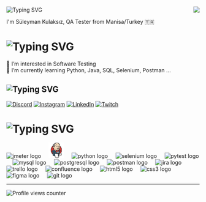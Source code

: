 


###

<img align="right" height="250" src="https://media.giphy.com/media/v1.Y2lkPTc5MGI3NjExbDNnOGZ0cXM1cHZ0dnZxNTluZHY3eDBwczYwemV2ZzFlOWNzZDBocCZlcD12MV9pbnRlcm5hbF9naWZfYnlfaWQmY3Q9Zw/3oEjHQn7PBRvy9A5mE/giphy.gif"  />

###
<img src="https://readme-typing-svg.demolab.com?font=Boogaloo&size=30&pause=1000&color=0AB124&random=false&width=435&lines=%F0%9F%91%8BHey+there" alt="Typing SVG" /></a>
<p align="left">I'm Süleyman Kulaksız, QA Tester from Manisa/Turkey 🇹🇷</p>

###
# <img src="https://readme-typing-svg.demolab.com?font=Boogaloo&size=30&pause=1000&color=0AB124&background=FF567F00&random=false&width=435&lines=%F0%9F%92%AB+About+Me%3A" alt="Typing SVG" /></a>
<p align="left">👀 I’m interested in Software Testing<br>🌱 I’m currently learning Python, Java, SQL, Selenium, Postman ...</p>

###



## <img src="https://readme-typing-svg.demolab.com?font=Boogaloo&size=30&pause=1000&color=0AB124&background=FF567F00&random=false&width=435&lines=%F0%9F%8C%90+Socials%3A" alt="Typing SVG" /></a>
[![Discord](https://img.shields.io/badge/Discord-%237289DA.svg?logo=discord&logoColor=white)](https://discord.gg/slymnn1) [![Instagram](https://img.shields.io/badge/Instagram-%23E4405F.svg?logo=Instagram&logoColor=white)](https://instagram.com/slyymn1) [![LinkedIn](https://img.shields.io/badge/LinkedIn-%230077B5.svg?logo=linkedin&logoColor=white)](https://linkedin.com/in/suleymankulaksiz) [![Twitch](https://img.shields.io/badge/Twitch-%239146FF.svg?logo=Twitch&logoColor=white)](https://twitch.tv/xaviersk_) 

# <img src="https://readme-typing-svg.demolab.com?font=Boogaloo&size=30&pause=1000&color=0AB124&background=FF567F00&random=false&width=435&lines=%F0%9F%92%BB+Tech+Stack%3A" alt="Typing SVG" /></a>

<div align="left">
  <img src="https://jmeter.apache.org/images/logo.svg" height="40" alt="jmeter logo"  />
  <img width="12" />
  <img src="https://raw.githubusercontent.com/teamedwardforever/Readme-Generator/71f25dd8b98329b168142a6b782a107b75eab178/svg/Skills/Devops/jenkins-icon.svg" height="40" alt="jenkins logo"  />
  <img width="12" />
  <img src="https://cdn.jsdelivr.net/gh/devicons/devicon/icons/python/python-original.svg" height="40" alt="python logo"  />
  <img width="12" />
  <img src="https://cdn.jsdelivr.net/gh/devicons/devicon/icons/selenium/selenium-original.svg" height="40" alt="selenium logo"  />
  <img width="12" />
  <img src="https://cdn.jsdelivr.net/gh/devicons/devicon/icons/pytest/pytest-original.svg" height="40" alt="pytest logo"  />
  <img width="12" />
  <img src="https://cdn.jsdelivr.net/gh/devicons/devicon/icons/mysql/mysql-original.svg" height="40" alt="mysql logo"  />
  <img width="12" />
  <img src="https://cdn.jsdelivr.net/gh/devicons/devicon/icons/postgresql/postgresql-original.svg" height="40" alt="postgresql logo"  />
  <img width="12" />
  <img src="https://cdn.simpleicons.org/postman/FF6C37" height="40" alt="postman logo"  />
  <img width="12" />
  <img src="https://cdn.simpleicons.org/jira/0052CC" height="40" alt="jira logo"  />
  <img width="12" />
  <img src="https://cdn.simpleicons.org/trello/0052CC" height="40" alt="trello logo"  />
  <img width="12" />
  <img src="https://cdn.simpleicons.org/confluence/172B4D" height="40" alt="confluence logo"  />
  <img width="12" />
  <img src="https://cdn.simpleicons.org/html5/E34F26" height="40" alt="html5 logo"  />
  <img width="12" />
  <img src="https://cdn.simpleicons.org/css3/1572B6" height="40" alt="css3 logo"  />
  <img width="12" />
  <img src="https://skillicons.dev/icons?i=figma" height="40" alt="figma logo"  />
  <img width="12" />
  <img src="https://cdn.simpleicons.org/git/F05032" height="40" alt="git logo"  />
</div>





---
![Profile views counter](https://komarev.com/ghpvc/?username=sslymn&&style=flat-square)  


<!-- Proudly created with GPRM ( https://gprm.itsvg.in ) -->
